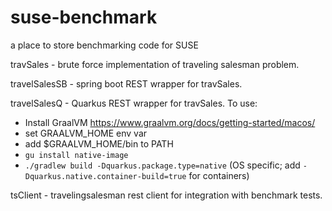 # suse-benchmark
a place to store benchmarking code for SUSE

travSales - brute force implementation of traveling salesman problem.

travelSalesSB - spring boot REST wrapper for travSales.

travelSalesQ - Quarkus REST wrapper for travSales.
To use: 
- Install GraalVM https://www.graalvm.org/docs/getting-started/macos/
- set GRAALVM_HOME env var
- add $GRAALVM_HOME/bin to PATH
- `gu install native-image`
- `./gradlew build -Dquarkus.package.type=native` (OS specific; add `-Dquarkus.native.container-build=true` for containers)

tsClient - travelingsalesman rest client for integration with benchmark tests.
